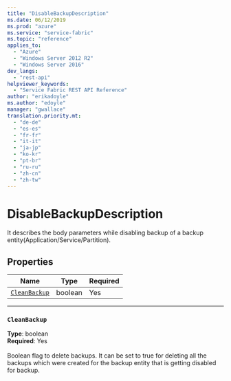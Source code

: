 ```yaml
---
title: "DisableBackupDescription"
ms.date: 06/12/2019
ms.prod: "azure"
ms.service: "service-fabric"
ms.topic: "reference"
applies_to: 
  - "Azure"
  - "Windows Server 2012 R2"
  - "Windows Server 2016"
dev_langs: 
  - "rest-api"
helpviewer_keywords: 
  - "Service Fabric REST API Reference"
author: "erikadoyle"
ms.author: "edoyle"
manager: "gwallace"
translation.priority.mt: 
  - "de-de"
  - "es-es"
  - "fr-fr"
  - "it-it"
  - "ja-jp"
  - "ko-kr"
  - "pt-br"
  - "ru-ru"
  - "zh-cn"
  - "zh-tw"
---
```

# DisableBackupDescription

It describes the body parameters while disabling backup of a backup entity(Application/Service/Partition).

## Properties
| Name | Type | Required |
| --- | --- | --- |
| [`CleanBackup`](#cleanbackup) | boolean | Yes |

____
### `CleanBackup`
__Type__: boolean <br/>
__Required__: Yes<br/>
<br/>
Boolean flag to delete backups. It can be set to true for deleting all the backups which were created for the backup entity that is getting disabled for backup.

